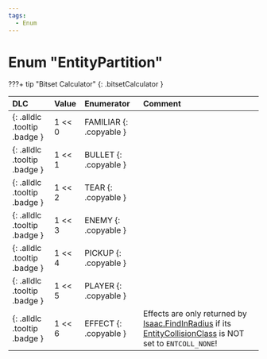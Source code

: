 ```yaml
---
tags:
  - Enum
---
```

# Enum "EntityPartition"

???+ tip "Bitset Calculator"
    [](#){: .bitsetCalculator }

|DLC|Value|Enumerator|Comment|
|:--|:--|:--|:--|
|[ ](#){: .alldlc .tooltip .badge }|1 << 0 |FAMILIAR {: .copyable } |  |
|[ ](#){: .alldlc .tooltip .badge }|1 << 1 |BULLET {: .copyable } |  |
|[ ](#){: .alldlc .tooltip .badge }|1 << 2 |TEAR {: .copyable } |  |
|[ ](#){: .alldlc .tooltip .badge }|1 << 3 |ENEMY {: .copyable } |  |
|[ ](#){: .alldlc .tooltip .badge }|1 << 4 |PICKUP {: .copyable } |  |
|[ ](#){: .alldlc .tooltip .badge }|1 << 5 |PLAYER {: .copyable } |  |
|[ ](#){: .alldlc .tooltip .badge }|1 << 6 |EFFECT {: .copyable } | Effects are only returned by [Isaac.FindInRadius](../Isaac.md#findinradius) if its [EntityCollisionClass](./EntityCollisionClass.md) is NOT set to `ENTCOLL_NONE`! |

